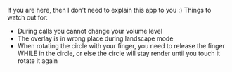 If you are here, then I don't need to explain this app to you :) 
Things to watch out for:
- During calls you cannot change your volume level
- The overlay is in wrong place during landscape mode
- When rotating the circle with your finger, you need to release the finger WHILE in the circle, or else the circle will stay render until you touch it rotate it again
